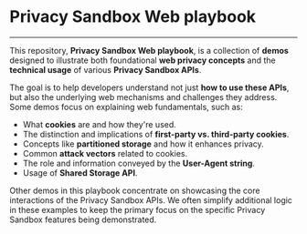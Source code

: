 # Privacy Sandbox Web playbook

---

This repository, **Privacy Sandbox Web playbook**, is a collection of **demos** designed to illustrate both foundational **web privacy concepts** and the **technical usage** of various **Privacy Sandbox APIs**.

The goal is to help developers understand not just **how to use these APIs**, but also the underlying web mechanisms and challenges they address. Some demos focus on explaining web fundamentals, such as:

* What **cookies** are and how they're used.
* The distinction and implications of **first-party vs. third-party cookies**.
* Concepts like **partitioned storage** and how it enhances privacy.
* Common **attack vectors** related to cookies.
* The role and information conveyed by the **User-Agent string**.
* Usage of **Shared Storage API**.

Other demos in this playbook concentrate on showcasing the core interactions of the Privacy Sandbox APIs. We often simplify additional logic in these examples to keep the primary focus on the specific Privacy Sandbox features being demonstrated.
